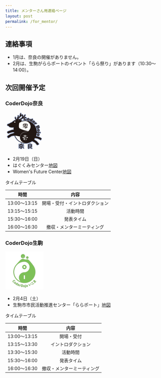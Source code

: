 ```yaml
---
title: メンターさん用連絡ページ
layout: post
permalink: /for_mentor/
---
```

## 連絡事項
- 1月は、奈良の開催がありません。
- 2月は、生駒がららポートのイベント「らら祭り」があります（10:30〜14:00）。

## 次回開催予定
### CoderDojo奈良
![CoderDojo奈良](icon_coderdojo_nara.png)

- 2月19日（日）
- はぐくみセンター[地図](https://goo.gl/maps/dcM4dTtFw7q)
- Women's Future Center[地図](https://goo.gl/maps/aaGef3yemVw)

タイムテーブル

|時間|内容|
|:--:|:--:|
|13:00〜13:15|開場・受付・イントロダクション|
|13:15〜15:15|活動時間|
|15:30〜16:00|発表タイム|
|16:00〜16:30|撤収・メンターミーティング|

### CoderDojo生駒
![CoderDojo生駒](icon_coderdojo_ikoma.png)

- 2月4日（土）
- 生駒市市民活動推進センター「ららポート」[地図](https://goo.gl/maps/XzJa49bSmAw)

タイムテーブル

|時間|内容|
|:--:|:--:|
|13:00〜13:15|開場・受付|
|13:15〜13:30|イントロダクション|
|13:30〜15:30|活動時間|
|15:30〜16:00|発表タイム|
|16:00〜16:30|撤収・メンターミーティング|

